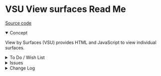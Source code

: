 # VSU View surfaces Read Me

[Source code]( https://github.com/ladybug-tools/spider-gbxml-tools/blob/master/spider-gbxml-viewer/v-0-16-01/js-view/vbsu-view-by-surfaces.js )

<details open >

<summary>Concept</summary>

View by Surfaces (VSU) provides HTML and JavaScript to view individual surfaces.

</details>

<details>

<summary>To Do / Wish List</summary>


</details>

<details>

<summary>Issues</summary>


</details>

<details>

<summary>Change Log</summary>

### 2019-07-19 ~ Theo

VSU 0.17-00-0vsu

* R - VSU: First commit

### 2019-06-28 ~ Theo

VBSU 0.16-01-3vbsu

* R - VBSU: streamline VBSU.setSelectedIndex()
* C - VBSU.js: Update script params

### 2019-06-27 ~ The

VBSU 0.16-01-2vbsu

* C - VBSU.js: add script params
* C - VBSU.js: add new help
* F = VBSU.js: add select by attributes
* F - First commit 0f readme

</details>